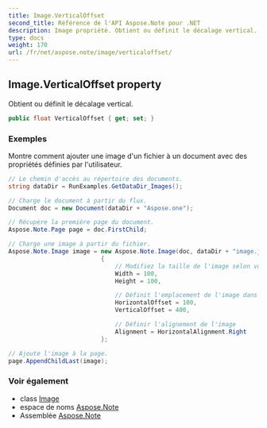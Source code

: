```yaml
---
title: Image.VerticalOffset
second_title: Référence de l'API Aspose.Note pour .NET
description: Image propriété. Obtient ou définit le décalage vertical.
type: docs
weight: 170
url: /fr/net/aspose.note/image/verticaloffset/
---
```

## Image.VerticalOffset property

Obtient ou définit le décalage vertical.

```csharp
public float VerticalOffset { get; set; }
```

### Exemples

Montre comment ajouter une image d'un fichier à un document avec des propriétés définies par l'utilisateur.

```csharp
// Le chemin d'accès au répertoire des documents.
string dataDir = RunExamples.GetDataDir_Images();

// Charge le document à partir du flux.
Document doc = new Document(dataDir + "Aspose.one");

// Récupère la première page du document.
Aspose.Note.Page page = doc.FirstChild;

// Charge une image à partir du fichier.
Aspose.Note.Image image = new Aspose.Note.Image(doc, dataDir + "image.jpg")
                          {
                              // Modifiez la taille de l'image selon vos besoins (optionnel).
                              Width = 100,
                              Height = 100,

                              // Définit l'emplacement de l'image dans la page (optionnel).
                              HorizontalOffset = 100,
                              VerticalOffset = 400,

                              // Définir l'alignement de l'image
                              Alignment = HorizontalAlignment.Right
                          };

// Ajoute l'image à la page.
page.AppendChildLast(image);
```

### Voir également

* class [Image](../)
* espace de noms [Aspose.Note](../../image/)
* Assemblée [Aspose.Note](../../../)


